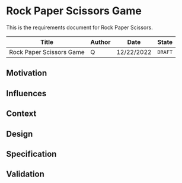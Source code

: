 # Rock Paper Scissors Game

This is the requirements document for Rock Paper Scissors.

| Title | Author | Date | State |
|-------|--------|------|-------|
| Rock Paper Scissors Game | Q | 12/22/2022 | `DRAFT` |

## Motivation

## Influences

## Context

## Design

## Specification

## Validation